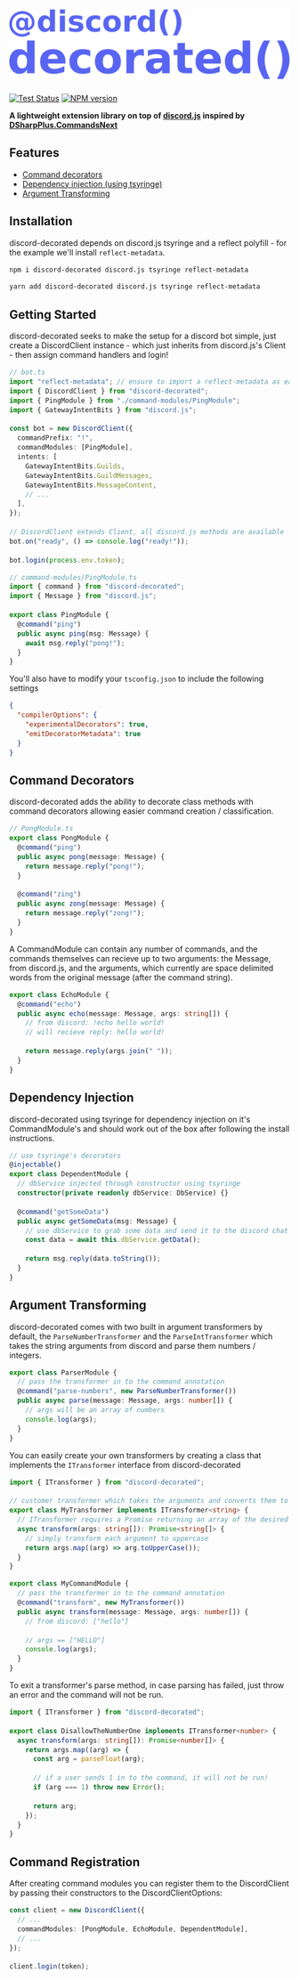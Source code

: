 <div>
  <h1>
    <img src="./assets/discord-decorated.svg" width="555" />
  </h1>

  <div>
    <a href="https://github.com/Cartermel/discord-decorated/actions/workflows/test.yml"
      ><img
        src="https://github.com/Cartermel/discord-decorated/actions/workflows/test.yml/badge.svg"
        alt="Test Status"
    /></a>
    <a href="https://www.npmjs.com/package/discord-decorated"
      ><img
        src="https://img.shields.io/npm/v/discord-decorated"
        alt="NPM version"
    /></a>
  </div>

  <p>
    <b>A lightweight extension library on top of <a href="https://github.com/discordjs/discord.js">discord.js</a> inspired by <a href="https://github.com/DSharpPlus/DSharpPlus">DSharpPlus.CommandsNext</a></b>
  </p>
</div>

## Features

- [Command decorators](#Command-Decorators)
- [Dependency injection (using tsyringe)](#Dependency-Injection)
- [Argument Transforming](#Argument-Transforming)

## Installation

discord-decorated depends on discord.js tsyringe and a reflect polyfill - for the example we'll install `reflect-metadata`.

```sh
npm i discord-decorated discord.js tsyringe reflect-metadata
```

```sh
yarn add discord-decorated discord.js tsyringe reflect-metadata
```

## Getting Started

discord-decorated seeks to make the setup for a discord bot simple, just create a DiscordClient instance - which just inherits from discord.js's Client - then assign command handlers and login!

```typescript
// bot.ts
import "reflect-metadata"; // ensure to import a reflect-metadata as early as possible
import { DiscordClient } from "discord-decorated";
import { PingModule } from "./command-modules/PingModule";
import { GatewayIntentBits } from "discord.js";

const bot = new DiscordClient({
  commandPrefix: "!",
  commandModules: [PingModule],
  intents: [
    GatewayIntentBits.Guilds,
    GatewayIntentBits.GuildMessages,
    GatewayIntentBits.MessageContent,
    // ...
  ],
});

// DiscordClient extends Client, all discord.js methods are available
bot.on("ready", () => console.log("ready!"));

bot.login(process.env.token);
```

```typescript
// command-modules/PingModule.ts
import { command } from "discord-decorated";
import { Message } from "discord.js";

export class PingModule {
  @command("ping")
  public async ping(msg: Message) {
    await msg.reply("pong!");
  }
}
```

You'll also have to modify your `tsconfig.json` to include the following settings

```json
{
  "compilerOptions": {
    "experimentalDecorators": true,
    "emitDecoratorMetadata": true
  }
}
```

## Command Decorators

discord-decorated adds the ability to decorate class methods with command decorators allowing easier command creation / classification.

```typescript
// PongModule.ts
export class PongModule {
  @command("ping")
  public async pong(message: Message) {
    return message.reply("pong!");
  }

  @command("zing")
  public async zong(message: Message) {
    return message.reply("zong!");
  }
}
```

A CommandModule can contain any number of commands, and the commands themselves can recieve up to two arguments: the Message, from discord.js, and the arguments, which currently are space delimited words from the original message (after the command string).

```typescript
export class EchoModule {
  @command("echo")
  public async echo(message: Message, args: string[]) {
    // from discord: !echo hello world!
    // will recieve reply: hello world!

    return message.reply(args.join(" "));
  }
}
```

## Dependency Injection

discord-decorated using tsyringe for dependency injection on it's CommandModule's and should work out of the box after following the install instructions.

```typescript
// use tsyringe's decorators
@injectable()
export class DependentModule {
  // dbService injected through constructor using tsyringe
  constructor(private readonly dbService: DbService) {}

  @command("getSomeData")
  public async getSomeData(msg: Message) {
    // use dbService to grab some data and send it to the discord chat
    const data = await this.dbService.getData();

    return msg.reply(data.toString());
  }
}
```

## Argument Transforming

discord-decorated comes with two built in argument transformers by default, the `ParseNumberTransformer` and the `ParseIntTransformer` which takes the string arguments from discord and parse them numbers / integers.

```typescript
export class ParserModule {
  // pass the transformer in to the command annotation
  @command("parse-numbers", new ParseNumberTransformer())
  public async parse(message: Message, args: number[]) {
    // args will be an array of numbers
    console.log(args);
  }
}
```

You can easily create your own transformers by creating a class that implements the `ITransformer` interface from discord-decorated

```typescript
import { ITransformer } from "discord-decorated";

// customer transformer which takes the arguments and converts them to caps
export class MyTransformer implements ITransformer<string> {
  // ITransformer requires a Promise returning an array of the desired transformed type
  async transform(args: string[]): Promise<string[]> {
    // simply transform each argument to uppercase
    return args.map((arg) => arg.toUpperCase());
  }
}
```

```typescript
export class MyCommandModule {
  // pass the transformer in to the command annotation
  @command("transform", new MyTransformer())
  public async transform(message: Message, args: number[]) {
    // from discord: ["hello"]

    // args == ["HELLO"]
    console.log(args);
  }
}
```

To exit a transformer's parse method, in case parsing has failed, just throw an error and the command will not be run.

```typescript
import { ITransformer } from "discord-decorated";

export class DisallowTheNumberOne implements ITransformer<number> {
  async transform(args: string[]): Promise<number[]> {
    return args.map((arg) => {
      const arg = parseFloat(arg);

      // if a user sends 1 in to the command, it will not be run!
      if (arg === 1) throw new Error();

      return arg;
    });
  }
}
```

## Command Registration

After creating command modules you can register them to the DiscordClient by passing their constructors to the DiscordClientOptions:

```typescript
const client = new DiscordClient({
  // ...
  commandModules: [PongModule, EchoModule, DependentModule],
  // ...
});

client.login(token);
```
